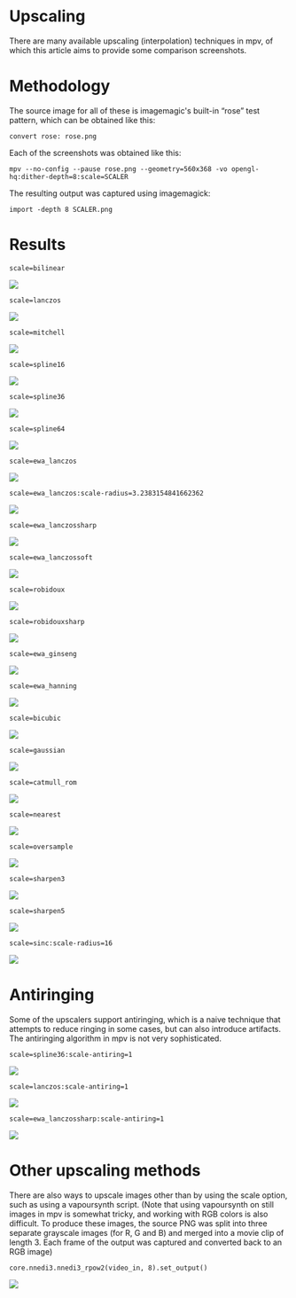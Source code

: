 Upscaling
=========

There are many available upscaling (interpolation) techniques in mpv, of which this article aims to provide some comparison screenshots.

Methodology
===========

The source image for all of these is imagemagic's built-in “rose” test pattern, which can be obtained like this:

    convert rose: rose.png

Each of the screenshots was obtained like this:

    mpv --no-config --pause rose.png --geometry=560x368 -vo opengl-hq:dither-depth=8:scale=SCALER

The resulting output was captured using imagemagick:

    import -depth 8 SCALER.png

Results
=======

    scale=bilinear
![](upscaling/bilinear.png)

    scale=lanczos
![](upscaling/lanczos.png)

    scale=mitchell
![](upscaling/mitchell.png)

    scale=spline16
![](upscaling/spline16.png)

    scale=spline36
![](upscaling/spline36.png)

    scale=spline64
![](upscaling/spline64.png)

    scale=ewa_lanczos
![](upscaling/ewa_lanczos3.png)

    scale=ewa_lanczos:scale-radius=3.2383154841662362
![](upscaling/ewa_lanczos3.2383.png)

    scale=ewa_lanczossharp
![](upscaling/ewa_lanczossharp.png)

    scale=ewa_lanczossoft
![](upscaling/ewa_lanczossoft.png)

    scale=robidoux
![](upscaling/robidoux.png)

    scale=robidouxsharp
![](upscaling/robidouxsharp.png)

    scale=ewa_ginseng
![](upscaling/ewa_ginseng.png)

    scale=ewa_hanning
![](upscaling/ewa_hanning.png)

    scale=bicubic
![](upscaling/bicubic.png)

    scale=gaussian
![](upscaling/gaussian.png)

    scale=catmull_rom
![](upscaling/catmull_rom.png)

    scale=nearest
![](upscaling/nearest.png)

    scale=oversample
![](upscaling/oversample.png)

    scale=sharpen3
![](upscaling/sharpen3.png)

    scale=sharpen5
![](upscaling/sharpen5.png)

    scale=sinc:scale-radius=16
![](upscaling/sinc16.png)

Antiringing
===========

Some of the upscalers support antiringing, which is a naive technique that attempts to reduce ringing in some cases, but can also introduce artifacts. The antiringing algorithm in mpv is not very sophisticated.

    scale=spline36:scale-antiring=1
![](upscaling/spline36-ar.png)

    scale=lanczos:scale-antiring=1
![](upscaling/lanczos-ar.png)

    scale=ewa_lanczossharp:scale-antiring=1
![](upscaling/ewa_lanczossharp-ar.png)

Other upscaling methods
=======================

There are also ways to upscale images other than by using the scale option, such as using a vapoursynth script. (Note that using vapoursynth on still images in mpv is somewhat tricky, and working with RGB colors is also difficult. To produce these images, the source PNG was split into three separate grayscale images (for R, G and B) and merged into a movie clip of length 3. Each frame of the output was captured and converted back to an RGB image)

    core.nnedi3.nnedi3_rpow2(video_in, 8).set_output()
![](upscaling/nnedi3.png)
